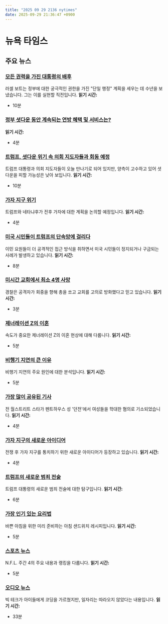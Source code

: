 ```yaml
---
title: "2025 09 29 2136 nytimes"
date: 2025-09-29 21:36:47 +0900
---
```


# 뉴욕 타임스
## 주요 뉴스
### [모든 권력을 가진 대통령의 배후](https://www.nytimes.com/2025/09/29/us/politics/russell-vought-trump-budget.html)
러셀 보트는 정부에 대한 궁극적인 권한을 가진 "단일 행정" 계획을 세우는 데 수년을 보냈습니다. 그는 이를 실현할 직전입니다. **읽기 시간:**
* 10분
### [정부 셧다운 동안 계속되는 연방 혜택 및 서비스는?](https://www.nytimes.com/2025/09/29/us/politics/government-shutdown-federal-services-mail-parks.html)
**읽기 시간:**
* 4분
### [트럼프, 셧다운 위기 속 의회 지도자들과 회동 예정](https://www.nytimes.com/live/2025/09/29/us/trump-news-shutdown.html)
트럼프 대통령과 의회 지도자들이 오늘 만나기로 되어 있지만, 양측이 고수하고 있어 셧다운을 피할 가능성은 낮아 보입니다. **읽기 시간:**
* 10분
### [가자 지구 위기](https://www.nytimes.com/news-event/israel-hamas-gaza)
트럼프와 네타냐후가 전후 가자에 대한 계획을 논의할 예정입니다. **읽기 시간:**
* 4분
### [미국 시민들이 트럼프의 단속망에 걸리다](https://www.nytimes.com/2025/09/29/us/trump-immigration-agents-us-citizens.html)
이민 요원들이 더 공격적인 접근 방식을 취하면서 미국 시민들이 정지되거나 구금되는 사례가 발생하고 있습니다. **읽기 시간:**
* 8분
### [미시간 교회에서 최소 4명 사망](https://www.nytimes.com/2025/09/29/us/michigan-mormon-church-shooting-fire.html)
경찰은 공격자가 회중을 향해 총을 쏘고 교회를 고의로 방화했다고 믿고 있습니다. **읽기 시간:**
* 3분
### [제너레이션 Z의 이혼](https://www.nytimes.com/2025/09/27/style/gen-z-divorce.html)
속도가 중요한 제너레이션 Z의 이혼 현상에 대해 다룹니다. **읽기 시간:**
* 5분
### [비행기 지연의 큰 이유](https://www.nytimes.com/2025/09/29/opinion/flight-delays-faa-government-shutdown.html)
비행기 지연의 주요 원인에 대한 분석입니다. **읽기 시간:**
* 5분
### [가장 많이 공유된 기사](https://www.nytimes.com/2025/09/26/nyregion/howard-rubin-penthouse-sex-dungeon-charges.html)
전 월스트리트 스타가 펜트하우스 성 '던전'에서 여성들을 학대한 혐의로 기소되었습니다. **읽기 시간:**
* 4분
### [가자 지구의 새로운 아이디어](https://www.nytimes.com/2025/09/29/world/middleeast/gaza-peace-plans.html)
전쟁 후 가자 지구를 통치하기 위한 새로운 아이디어가 등장하고 있습니다. **읽기 시간:**
* 4분
### [트럼프의 새로운 범죄 전술](https://www.nytimes.com/2025/09/29/briefing/trumps-tactics-on-crime.html)
트럼프 대통령의 새로운 범죄 전술에 대한 탐구입니다. **읽기 시간:**
* 6분
### [가장 인기 있는 요리법](https://cooking.nytimes.com/recipes/1026227-make-ahead-breakfast-sandwiches)
바쁜 아침을 위한 미리 준비하는 아침 샌드위치 레시피입니다. **읽기 시간:**
* 5분
### [스포츠 뉴스](https://www.nytimes.com/athletic/)
N.F.L. 주간 4의 주요 내용과 랭킹을 다룹니다. **읽기 시간:**
* 5분
### [오디오 뉴스](https://www.nytimes.com/2025/09/29/podcasts/the-daily/big-tech-told-kids-to-code-the-jobs-didnt-follow.html)
빅 테크가 아이들에게 코딩을 가르쳤지만, 일자리는 따라오지 않았다는 내용입니다. **읽기 시간:**
* 33분